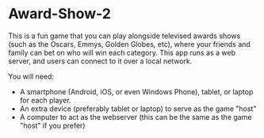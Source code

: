 # Award-Show-2

This is a fun game that you can play alongside televised awards shows (such as the Oscars, Emmys, Golden Globes, etc), where your friends and family can bet on who will win each category. This app runs as a web server, and users can connect to it over a local network.

You will need:
* A smartphone (Android, iOS, or even Windows Phone), tablet, or laptop for each player.
* An extra device (preferably tablet or laptop) to serve as the game "host"
* A computer to act as the webserver (this can be the same as the game "host" if you prefer)

